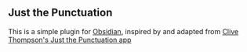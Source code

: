 ## Just the Punctuation

This is a simple plugin for [Obsidian](https://obsidian.md), inspired by and adapted from [Clive Thompson's Just the Punctuation app](https://medium.com/creators-hub/what-i-learned-about-my-writing-by-seeing-only-the-punctuation-efd5334060b1)

